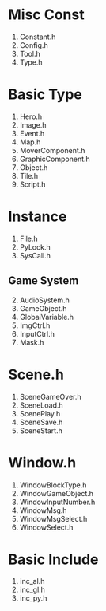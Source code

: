 # Misc Const

1. Constant.h
2. Config.h
3. Tool.h
4. Type.h

# Basic Type

1. Hero.h
2. Image.h
3. Event.h
4. Map.h
5. MoverComponent.h
6. GraphicComponent.h
7. Object.h
8. Tile.h
9. Script.h

# Instance

1. File.h
8. PyLock.h
9. SysCall.h

## Game System

2. AudioSystem.h
3. GameObject.h
4. GlobalVariable.h
5. ImgCtrl.h
6. InputCtrl.h
7. Mask.h

# Scene.h

1. SceneGameOver.h
2. SceneLoad.h
3. ScenePlay.h
4. SceneSave.h
5. SceneStart.h

# Window.h

1. WindowBlockType.h
2. WindowGameObject.h
3. WindowInputNumber.h
4. WindowMsg.h
5. WindowMsgSelect.h
6. WindowSelect.h

# Basic Include

1. inc_al.h
2. inc_gl.h
3. inc_py.h
